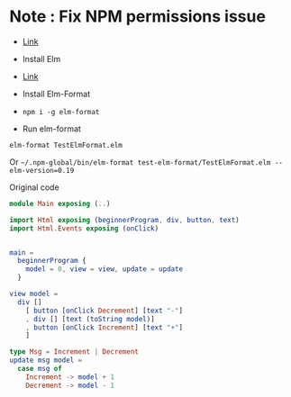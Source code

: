 # Note : Fix NPM permissions issue 

- [Link](https://docs.npmjs.com/resolving-eacces-permissions-errors-when-installing-packages-globally) 

+ Install Elm 

- [Link](https://github.com/elm/compiler/releases/tag/0.19.0) 

+ Install Elm-Format 

- `npm i -g elm-format` 

+ Run elm-format

`elm-format TestElmFormat.elm` 

Or `~/.npm-global/bin/elm-format test-elm-format/TestElmFormat.elm --elm-version=0.19`  

Original code 

```elm 
module Main exposing (..)

import Html exposing (beginnerProgram, div, button, text)
import Html.Events exposing (onClick)


main =
  beginnerProgram {
    model = 0, view = view, update = update
  }

view model =
  div []
    [ button [onClick Decrement] [text "-"]
    , div [] [text (toString model)]
    , button [onClick Increment] [text "+"]
    ]

type Msg = Increment | Decrement
update msg model =
  case msg of
    Increment -> model + 1
    Decrement -> model - 1 
```